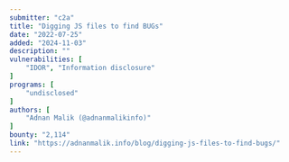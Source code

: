 ```yaml
---
submitter: "c2a"
title: "Digging JS files to find BUGs"
date: "2022-07-25"
added: "2024-11-03"
description: ""
vulnerabilities: [
    "IDOR", "Information disclosure"
]
programs: [
    "undisclosed"
]
authors: [
    "Adnan Malik (@adnanmalikinfo)"
]
bounty: "2,114"
link: "https://adnanmalik.info/blog/digging-js-files-to-find-bugs/"
---
```




